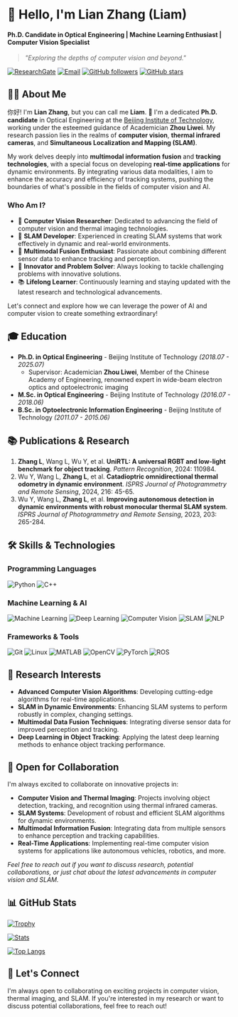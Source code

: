 # 👋 Hello, I'm Lian Zhang (Liam)

#### Ph.D. Candidate in Optical Engineering | Machine Learning Enthusiast | Computer Vision Specialist

> *"Exploring the depths of computer vision and beyond."*

[![ResearchGate](https://img.shields.io/badge/ResearchGate-00CCBB?style=plastic&logo=ResearchGate&logoColor=white)](https://www.researchgate.net/profile/Liam_Zhang)
[![Email](https://img.shields.io/badge/Email-D14836?style=plastic&logo=gmail&logoColor=white)](mailto:liamzh0331@gmail.com)
[![GitHub followers](https://img.shields.io/github/followers/Liamzh0331?style=plastic)](https://github.com/Liamzh0331?tab=followers)
[![GitHub stars](https://img.shields.io/github/stars/Liamzh0331?style=plastic)](https://github.com/Liamzh0331?tab=repositories)

## 🧑‍🔬 About Me

你好! I'm **Lian Zhang**, but you can call me **Liam**. 🌟 I'm a dedicated **Ph.D. candidate** in Optical Engineering at the [Beijing Institute of Technology](http://english.bit.edu.cn/), working under the esteemed guidance of Academician **Zhou Liwei**. My research passion lies in the realms of **computer vision**, **thermal infrared cameras**, and **Simultaneous Localization and Mapping (SLAM)**.

My work delves deeply into **multimodal information fusion** and **tracking technologies**, with a special focus on developing **real-time applications** for dynamic environments. By integrating various data modalities, I aim to enhance the accuracy and efficiency of tracking systems, pushing the boundaries of what's possible in the fields of computer vision and AI.

### Who Am I?

- 🧠 **Computer Vision Researcher**: Dedicated to advancing the field of computer vision and thermal imaging technologies.
- 🔭 **SLAM Developer**: Experienced in creating SLAM systems that work effectively in dynamic and real-world environments.
- 🌌 **Multimodal Fusion Enthusiast**: Passionate about combining different sensor data to enhance tracking and perception.
- 🚀 **Innovator and Problem Solver**: Always looking to tackle challenging problems with innovative solutions.
- 📚 **Lifelong Learner**: Continuously learning and staying updated with the latest research and technological advancements.

Let's connect and explore how we can leverage the power of AI and computer vision to create something extraordinary!

## 🎓 Education

- **Ph.D. in Optical Engineering** - Beijing Institute of Technology *(2018.07 - 2025.07)*
  - Supervisor: Academician **Zhou Liwei**, Member of the Chinese Academy of Engineering, renowned expert in wide-beam electron optics and optoelectronic imaging
- **M.Sc. in Optical Engineering** - Beijing Institute of Technology *(2016.07 - 2018.06)*
- **B.Sc. in Optoelectronic Information Engineering** - Beijing Institute of Technology *(2011.07 - 2015.06)*

## 📚 Publications & Research

1. **Zhang L**, Wang L, Wu Y, et al. **UniRTL: A universal RGBT and low-light benchmark for object tracking**. *Pattern Recognition*, 2024: 110984.
2. Wu Y, Wang L, **Zhang L**, et al. **Catadioptric omnidirectional thermal odometry in dynamic environment**. *ISPRS Journal of Photogrammetry and Remote Sensing*, 2024, 216: 45-65.
3. Wu Y, Wang L, **Zhang L**, et al. **Improving autonomous detection in dynamic environments with robust monocular thermal SLAM system**. *ISPRS Journal of Photogrammetry and Remote Sensing*, 2023, 203: 265-284.

## 🛠️ Skills & Technologies

### Programming Languages

![Python](https://img.shields.io/badge/Python-3776AB?style=plastic&logo=python&logoColor=white)
![C++](https://img.shields.io/badge/C%2B%2B-00599C?style=plastic&logo=c%2B%2B&logoColor=white)

### Machine Learning & AI

![Machine Learning](https://img.shields.io/badge/Machine_Learning-FF6F00?style=plastic&logo=tensorflow&logoColor=white)
![Deep Learning](https://img.shields.io/badge/Deep_Learning-FF6F00?style=plastic&logo=pytorch&logoColor=white)
![Computer Vision](https://img.shields.io/badge/Computer_Vision-5C3EE8?style=plastic&logo=opencv&logoColor=white)
![SLAM](https://img.shields.io/badge/SLAM-00BFFF?style=plastic&logo=slam&logoColor=white)
![NLP](https://img.shields.io/badge/NLP-4285F4?style=plastic&logo=nlp&logoColor=white)

### Frameworks & Tools

![Git](https://img.shields.io/badge/Git-F05032?style=plastic&logo=git&logoColor=white)
![Linux](https://img.shields.io/badge/Linux-FCC624?style=plastic&logo=linux&logoColor=black)
![MATLAB](https://img.shields.io/badge/MATLAB-0076A8?style=plastic&logo=mathworks&logoColor=white)
![OpenCV](https://img.shields.io/badge/OpenCV-5C3EE8?style=plastic&logo=opencv&logoColor=white)
![PyTorch](https://img.shields.io/badge/PyTorch-EE4C2C?style=plastic&logo=pytorch&logoColor=white)
![ROS](https://img.shields.io/badge/ROS-22314E?style=plastic&logo=ros&logoColor=white)

## 🔬 Research Interests

- **Advanced Computer Vision Algorithms**: Developing cutting-edge algorithms for real-time applications.
- **SLAM in Dynamic Environments**: Enhancing SLAM systems to perform robustly in complex, changing settings.
- **Multimodal Data Fusion Techniques**: Integrating diverse sensor data for improved perception and tracking.
- **Deep Learning in Object Tracking**: Applying the latest deep learning methods to enhance object tracking performance.

## 👯 Open for Collaboration

I'm always excited to collaborate on innovative projects in:

- **Computer Vision and Thermal Imaging**: Projects involving object detection, tracking, and recognition using thermal infrared cameras.
- **SLAM Systems**: Development of robust and efficient SLAM algorithms for dynamic environments.
- **Multimodal Information Fusion**: Integrating data from multiple sensors to enhance perception and tracking capabilities.
- **Real-Time Applications**: Implementing real-time computer vision systems for applications like autonomous vehicles, robotics, and more.

*Feel free to reach out if you want to discuss research, potential collaborations, or just chat about the latest advancements in computer vision and SLAM.*

## 📊 GitHub Stats

[![Trophy](https://github-profile-trophy.vercel.app/?username=Liamzh0331)](https://github.com/Liamzh0331)

[![Stats](https://github-readme-stats.vercel.app/api?username=Liamzh0331&show_icons=true&theme=default)](https://github.com/Liamzh0331)

[![Top Langs](https://github-readme-stats.vercel.app/api/top-langs/?username=Liamzh0331&layout=compact&theme=default)](https://github.com/Liamzh0331)

## 🤝 Let's Connect

I'm always open to collaborating on exciting projects in computer vision, thermal imaging, and SLAM. If you're interested in my research or want to discuss potential collaborations, feel free to reach out!
